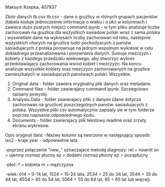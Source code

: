 Maksym Rzepka, 407937

Zbiór danych tb.csv
tb.csv - dane o gruźlicy w różnych grupach pacjentów (tabela koduje jednocześnie informacje o wieku i o płci w kolumnach i zawiera dużo pustych miejsc)
command.ipynb - w tym pliku analizuje liczbe zachorowan na gruzlice dla wszystkich sasiadow polski wraz z sama polska i       wyswietlam dane na wykresach liczby zachorowan od roku, nastepnie wszystkich chorych na gruzlice ludzi pochodzacych z panstw sasiadujacych z polska porownuje na jednym wspolnym wykresie w celu dokladnego przeanalizowania i porownania danych. Sumuje mezczyzn i kobiety z kazdego przedzialu wiekowego, aby stworzyc wykres przedstawiajacy zachorowania wsrod kobiet i mezczyzn.
Na koncu analizuje wszystkie kobiety oraz mezczyzn zachorowanych na gruzlice zamieszkalych w sasiadujacych panstwach polski.
Wszystkie.

1) Original data - folder zawiera oryginalny plik danych oraz metadane.
2) Command files - folder zawierajacy command.ipynb. Szczegolowo opisany powyzej.
3) Analysis Data - folder zawierajacy pliki z danymi (dane dotycza zachorowan na gruzlice) poszczegolnych panstw.
                   sasiadujacych z polska. Wszystkie pliki csv automatycznie zapisaly sie w tym folderze poprzez napisanie odpowiedniego kodu.
4) Documents - folder zawierajacy plik tekstowy readme oraz zrzuty ekranu wykresow.

Opis oryginal data:
-Nazwy kolumn są tworzone w następujący sposób:
    iso2 - kraje
    year - odpowiednie lata

-poprzez połączenie "new_" oznaczajace metodę diagnozy:
    rel = nawrót
    sn = ujemny rozmaz płucny
    sp = dodatni rozmaz płucny
    ep = pozapłucny

-płeć:
    f = kobieta
    m = mężczyzna
    
-wiek:
    014 = 0-14 lat,
    1524 = 15-24 lata,
    2534 = 25 do 34 lat, 
    3544 = 35 do 44 lat,
    4554 = 45 do 54 lat, 
    5564 = 55 do 64 lat, 
    65 = 65 lat lub więcej).

